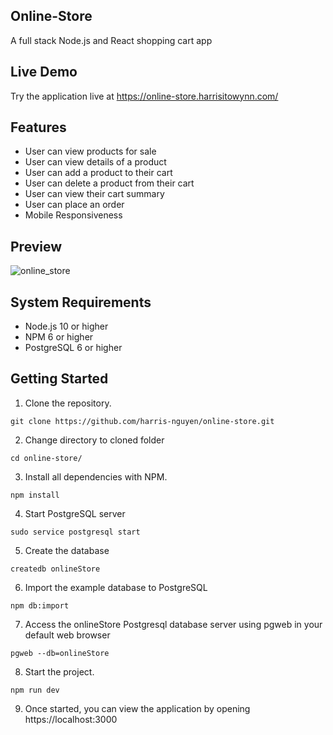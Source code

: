 ## Online-Store
A full stack Node.js and React shopping cart app

## Live Demo
Try the application live at https://online-store.harrisitowynn.com/

## Features
- User can view products for sale
- User can view details of a product
- User can add a product to their cart
- User can delete a product from their cart
- User can view their cart summary
- User can place an order
- Mobile Responsiveness

## Preview
![online_store](shopping.gif)

## System Requirements
- Node.js 10 or higher
- NPM 6 or higher
- PostgreSQL 6 or higher

## Getting Started
1. Clone the repository.
```
git clone https://github.com/harris-nguyen/online-store.git
```
2. Change directory to cloned folder
```
cd online-store/
```
3. Install all dependencies with NPM.
```
npm install
```
4. Start PostgreSQL server
```
sudo service postgresql start
```
5. Create the database
```
createdb onlineStore
```
6. Import the example database to PostgreSQL
```
npm db:import
```
7. Access the onlineStore Postgresql database server using pgweb in your default web browser
```
pgweb --db=onlineStore
```
8. Start the project.
```
npm run dev
```
9. Once started, you can view the application by opening https://localhost:3000
